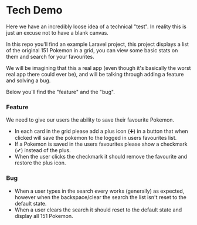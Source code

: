 # Tech Demo

Here we have an incredibly loose idea of a technical "test".  In reality this is just an excuse not to have a blank canvas.

In this repo you'll find an example Laravel project, this project displays a list of the original 151 Pokemon in a grid, you can view some basic stats on them and search for your favourites.

We will be imagining that this a real app (even though it's basically the worst real app there could ever be), and will be talking through adding a feature and solving a bug.

Below you'll find the "feature" and the "bug".

### Feature

We need to give our users the ability to save their favourite Pokemon.
- In each card in the grid please add a plus icon (➕) in a button that when clicked will save the pokemon to the logged in users favourites list.
- If a Pokemon is saved in the users favourites please show a checkmark (✔) instead of the plus.
- When the user clicks the checkmark it should remove the favourite and restore the plus icon.

### Bug

- When a user types in the search every works (generally) as expected, however when the backspace/clear the search the list isn't reset to the default state.
- When a user clears the search it should reset to the default state and display all 151 Pokemon.
